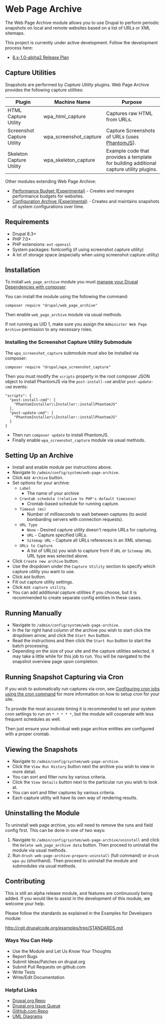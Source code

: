 # Web Page Archive

The Web Page Archive module allows you to use Drupal to perform periodic snapshots on local and remote websites based on a list of URLs or XML sitemaps.

This project is currently under active development. Follow the development process here:
- [8.x-1.0-alpha2 Release Plan](https://www.drupal.org/node/2901567)

## Capture Utilities

Snapshots are performed by *Capture Utility* plugins. Web Page Archive provides the following capture utilities:

| Plugin | Machine Name | Purpose |
|-----------------|------------------------|-----------------------------------------------------------------------|
| HTML Capture Utility | wpa_html_capture | Captures raw HTML from URLs. |
| Screenshot Capture Utility | wpa_screenshot_capture | Capture Screenshots of URLs (uses [PhantomJS](http://phantomjs.org/)). |
| Skeleton Capture Utility | wpa_skeleton_capture | Example code that provides a template for building additional capture utility plugins. |

Other modules extending Web Page Archive:

- [Performance Budget (Experimental)](https://www.drupal.org/project/performance_budget) - Creates and manages performance budgets for websites.
- [Configuration Archive (Experimental)](https://www.drupal.org/project/configuration_archive) - Creates and maintains snapshots of system configurations over time.

## Requirements

- Drupal 8.3+
- PHP 7.0+
- PHP extensions: `ext-openssl`
- System packages: fontconfig (if using screenshot capture utility)
- A lot of storage space (especially when using screenshot capture utility)

## Installation

To install `web_page_archive` module you must [manage your Drupal Dependencies with composer](https://www.drupal.org/docs/develop/using-composer/using-composer-to-manage-drupal-site-dependencies).

You can install the module using the following the command:

```
composer require "drupal/web_page_archive"
```

Then enable `web_page_archive` module via usual methods.

If not running as UID 1, make sure you assign the `Administer Web Page Archive` permission to any necessary roles.

### Installing the Screenshot Capture Utility Submodule

The `wpa_screenshot_capture` submodule must also be installed via composer:

```
composer require "drupal/wpa_screenshot_capture"
```

Then you must modify the `scripts` property in the root composer JSON object to install PhantomJS via the `post-install-cmd` and/or `post-update-cmd` events:

```
"scripts": {
  "post-install-cmd": [
    "PhantomInstaller\\Installer::installPhantomJS"
  ],
  "post-update-cmd": [
    "PhantomInstaller\\Installer::installPhantomJS"
  ]
}
```

- Then run `composer update` to install PhantomJS.
- Finally enable `wpa_screenshot_capture` module via usual methods.

## Setting Up an Archive

- Install and enable module per instructions above.
- Navigate to `/admin/config/system/web-page-archive`.
- Click `Add Archive` button.
- Set options for your archive:
  - `Label`
    - The name of your archive
  - `Crontab schedule (relative to PHP's default timezone)`
    - Crontab-based schedule for running capture.
  - `Timeout (ms)`
    - Number of milliseconds to wait between captures (to avoid bombarding servers with connection requests).
  - `URL Type`
    - `None` - Desired capture utility doesn't require URLs for capturing.
    - `URL` - Capture specified URLs.
    - `Sitemap URL` - Capture all URLs references in an XML sitemap.
  - `URLs to Capture`
    - A list of URL(s) you wish to capture from if `URL` or `Sitemap URL` URL type was selected above.
- Click `Create new archive` button.
- Use the dropdown under the `Capture Utility` section to specify which capture utility you want to use.
- Click `Add` button.
- Fill out capture utility settings.
- Click `Add capture utility`.
- You can add additional capture utilities if you choose, but it is recommended to create separate config entities in these cases.

## Running Manually

- Navigate to `/admin/config/system/web-page-archive`.
- In the far right hand column of the archive you wish to start click the dropdown arrow, and click the `Start Run` button.
- Read the instructions and then click the `Start Run` button to start the batch processing.
- Depending on the size of your site and the capture utilities selected, it may take a little while for this job to run. You will be navigated to the snapshot overview page upon completion.

## Running Snapshot Capturing via Cron

If you wish to automatically run captures via cron, see [Configuring cron jobs using the cron command](https://www.drupal.org/docs/7/setting-up-cron-for-drupal/configuring-cron-jobs-using-the-cron-command) for more information on how to setup cron for your site.

To provide the most accurate timing it is recommended to set your system cron settings to run on `* * * * *`, but the module will cooperate with less frequent schedules as well.

Then just ensure your individual web page archive entities are configured with a proper crontab.

## Viewing the Snapshots

- Navigate to `/admin/config/system/web-page-archive`.
- Click the `View Run History` button next the archive you wish to view in more detail.
- You can sort and filter runs by various criteria.
- Click the `View Details` button next to the particular run you wish to look at.
- You can sort and filter captures by various criteria.
- Each capture utility will have its own way of rendering results.

## Uninstalling the Module

To uninstall web page archive, you will need to remove the runs and field config first. This can be done in one of two ways:

1. Navigate to `/admin/config/system/web-page-archive/uninstall` and click the `Delete web_page_archive data` button. Then proceed to uninstall the module via usual methods.
2. Run `drush web-page-archive-prepare-uninstall` (full command) or `drush wpa-pu` (shorthand). Then proceed to uninstall the module and submodules via usual methods.

## Contributing

This is still an alpha release module, and features are continuously being added. If you would like to assist in the development of this module, we welcome your help.

Please follow the standards as explained in the Examples for Developers module:

http://cgit.drupalcode.org/examples/tree/STANDARDS.md

### Ways You Can Help

- Use the Module and Let Us Know Your Thoughts
- Report Bugs
- Submit Ideas/Patches on drupal.org
- Submit Pull Requests on github.com
- Write Tests
- Write/Edit Documentation

### Helpful Links

- [Drupal.org Repo](https://www.drupal.org/project/web_page_archive)
- [Drupal.org Issue Queue](https://www.drupal.org/project/issues/2888559)
- [GitHub.com Repo](https://github.com/WidgetsBurritos/web_page_archive)
- [UML Diagrams](diagrams)
